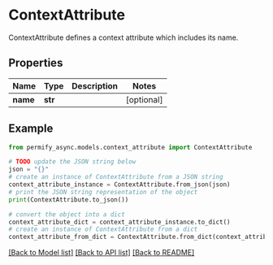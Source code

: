 # ContextAttribute

ContextAttribute defines a context attribute which includes its name.

## Properties

Name | Type | Description | Notes
------------ | ------------- | ------------- | -------------
**name** | **str** |  | [optional] 

## Example

```python
from permify_async.models.context_attribute import ContextAttribute

# TODO update the JSON string below
json = "{}"
# create an instance of ContextAttribute from a JSON string
context_attribute_instance = ContextAttribute.from_json(json)
# print the JSON string representation of the object
print(ContextAttribute.to_json())

# convert the object into a dict
context_attribute_dict = context_attribute_instance.to_dict()
# create an instance of ContextAttribute from a dict
context_attribute_from_dict = ContextAttribute.from_dict(context_attribute_dict)
```
[[Back to Model list]](../README.md#documentation-for-models) [[Back to API list]](../README.md#documentation-for-api-endpoints) [[Back to README]](../README.md)


